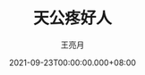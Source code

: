 ---
issue: 447
title: 天公疼好人
author: 王亮月
date: 2021-09-23T00:00:00.000+08:00
topic: 人物
difficulty: 1
wikidata: Q131449303
wikidata_link: https://www.wikidata.org/wiki/Q131449303
---